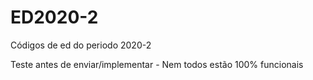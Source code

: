 # ED2020-2
Códigos de ed do periodo 2020-2

Teste antes de enviar/implementar - Nem todos estão 100% funcionais
